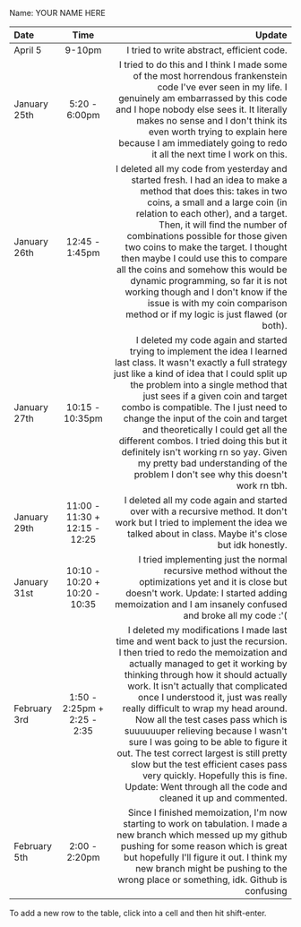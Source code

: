 Name: YOUR NAME HERE

| Date         |             Time              |                                                                                                                                                                                                                                                                                                                                                                                                                                                                                                                                                                                                                                            Update |
|:-------------|:-----------------------------:|--------------------------------------------------------------------------------------------------------------------------------------------------------------------------------------------------------------------------------------------------------------------------------------------------------------------------------------------------------------------------------------------------------------------------------------------------------------------------------------------------------------------------------------------------------------------------------------------------------------------------------------------------:|
| April 5      |            9-10pm             |                                                                                                                                                                                                                                                                                                                                                                                                                                                                                                                                                                                                        I tried to write abstract, efficient code. |
| January 25th |         5:20 - 6:00pm         |                                                                                                                                                                                                                                                                                            I tried to do this and I think I made some of the most horrendous frankenstein code I've ever seen in my life. I genuinely am embarrassed by this code and I hope nobody else sees it. It literally makes no sense and I don't think its even worth trying to explain here because I am immediately going to redo it all the next time I work on this. |
| January 26th |        12:45 - 1:45pm         |                                                                                        I deleted all my code from yesterday and started fresh. I had an idea to make a method that does this: takes in two coins, a small and a large coin (in relation to each other), and a target. Then, it will find the number of combinations possible for those given two coins to make the target. I thought then maybe I could use this to compare all the coins and somehow this would be dynamic programming, so far it is not working though and I don't know if the issue is with my coin comparison method or if my logic is just flawed (or both). |
| January 27th |        10:15 - 10:35pm        |                                                                                               I deleted my code again and started trying to implement the idea I learned last class. It wasn't exactly a full strategy just like a kind of idea that I could split up the problem into a single method that just sees if a given coin and target combo is compatible. The I just need to change the input of the coin and target and theoretically I could get all the different combos. I tried doing this but it definitely isn't working rn so yay. Given my pretty bad understanding of the problem I don't see why this doesn't work rn tbh. |
| January 29th | 11:00 - 11:30 + 12:15 - 12:25 |                                                                                                                                                                                                                                                                                                                                                                                                                                                                I deleted all my code again and started over with a recursive method. It don't work but I tried to implement the idea we talked about in class. Maybe it's close but idk honestly. |
| January 31st | 10:10 - 10:20 + 10:20 - 10:35 |                                                                                                                                                                                                                                                                                                                                                                                                                                   I tried implementing just the normal recursive method without the optimizations yet and it is close but doesn't work. Update: I started adding memoization and I am insanely confused and broke all my code :'( |
| February 3rd |  1:50 - 2:25pm + 2:25 - 2:35  | I deleted my modifications I made last time and went back to just the recursion. I then tried to redo the memoization and actually managed to get it working by thinking through how it should actually work. It isn't actually that complicated once I understood it, just was really really difficult to wrap my head around. Now all the test cases pass which is suuuuuuper relieving because I wasn't sure I was going to be able to figure it out. The test correct largest is still pretty slow but the test efficient cases pass very quickly. Hopefully this is fine. Update: Went through all the code and cleaned it up and commented. |
| February 5th |         2:00 - 2:20pm         |                                                                                                                                                                                                                                                                                                                                                     Since I finished memoization, I'm now starting to work on tabulation. I made a new branch which messed up my github pushing for some reason which is great but hopefully I'll figure it out. I think my new branch might be pushing to the wrong place or something, idk. Github is confusing |


To add a new row to the table, click into a cell and then hit shift-enter.